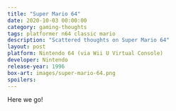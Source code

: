 ```yaml
---
title: "Super Mario 64"
date: 2020-10-03 00:00:00
category: gaming-thoughts
tags: platformer n64 classic mario
description: "Scattered thoughts on Super Mario 64"
layout: post
platform: Nintendo 64 (via Wii U Virtual Console)
developer: Nintendo
release-year: 1996
box-art: images/super-mario-64.png
spoilers: 
---
```

Here we go!
<div class="content-container">
</div>